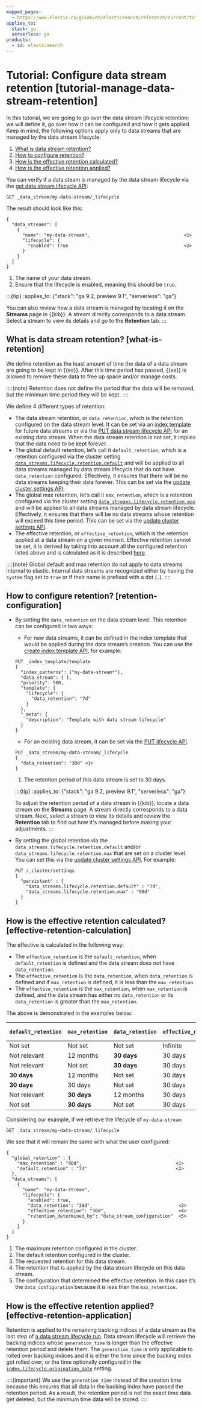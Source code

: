 ```yaml
---
mapped_pages:
  - https://www.elastic.co/guide/en/elasticsearch/reference/current/tutorial-manage-data-stream-retention.html
applies_to:
  stack: ga
  serverless: ga
products:
  - id: elasticsearch
---
```


# Tutorial: Configure data stream retention [tutorial-manage-data-stream-retention]

In this tutorial, we are going to go over the data stream lifecycle retention; we will define it, go over how it can be configured and how it gets applied. Keep in mind, the following options apply only to data streams that are managed by the data stream lifecycle.

1. [What is data stream retention?](#what-is-retention)
2. [How to configure retention?](#retention-configuration)
3. [How is the effective retention calculated?](#effective-retention-calculation)
4. [How is the effective retention applied?](#effective-retention-application)

You can verify if a data steam is managed by the data stream lifecycle via the [get data stream lifecycle API](https://www.elastic.co/docs/api/doc/elasticsearch/operation/operation-indices-get-data-lifecycle):

```console
GET _data_stream/my-data-stream/_lifecycle
```

The result should look like this:

```console-result
{
  "data_streams": [
    {
      "name": "my-data-stream",                                   <1>
      "lifecycle": {
        "enabled": true                                           <2>
      }
    }
  ]
}
```

1. The name of your data stream.
2. Ensure that the lifecycle is enabled, meaning this should be `true`.


:::{tip}
:applies_to: {"stack": "ga 9.2, preview 9.1", "serverless": "ga"}

You can also review how a data stream is managed by locating it on the **Streams** page in {{kib}}. A stream directly corresponds to a data stream. Select a stream to view its details and go to the **Retention** tab.
:::

## What is data stream retention? [what-is-retention]

We define retention as the least amount of time the data of a data stream are going to be kept in {{es}}. After this time period has passed, {{es}} is allowed to remove these data to free up space and/or manage costs.

::::{note}
Retention does not define the period that the data will be removed, but the minimum time period they will be kept.
::::


We define 4 different types of retention:

* The data stream retention, or `data_retention`, which is the retention configured on the data stream level. It can be set via an [index template](../../data-store/templates.md) for future data streams or via the [PUT data stream lifecycle API](https://www.elastic.co/docs/api/doc/elasticsearch/operation/operation-indices-put-data-lifecycle) for an existing data stream. When the data stream retention is not set, it implies that the data need to be kept forever.
* The global default retention, let’s call it `default_retention`, which is a retention configured via the cluster setting [`data_streams.lifecycle.retention.default`](elasticsearch://reference/elasticsearch/configuration-reference/data-stream-lifecycle-settings.md#data-streams-lifecycle-retention-default) and will be applied to all data streams managed by data stream lifecycle that do not have `data_retention` configured. Effectively, it ensures that there will be no data streams keeping their data forever. This can be set via the [update cluster settings API](https://www.elastic.co/docs/api/doc/elasticsearch/operation/operation-cluster-put-settings).
* The global max retention, let’s call it `max_retention`, which is a retention configured via the cluster setting [`data_streams.lifecycle.retention.max`](elasticsearch://reference/elasticsearch/configuration-reference/data-stream-lifecycle-settings.md#data-streams-lifecycle-retention-max) and will be applied to all data streams managed by data stream lifecycle. Effectively, it ensures that there will be no data streams whose retention will exceed this time period. This can be set via the [update cluster settings API](https://www.elastic.co/docs/api/doc/elasticsearch/operation/operation-cluster-put-settings).
* The effective retention, or `effective_retention`, which is the retention applied at a data stream on a given moment. Effective retention cannot be set, it is derived by taking into account all the configured retention listed above and is calculated as it is described [here](#effective-retention-calculation).

::::{note}
Global default and max retention do not apply to data streams internal to elastic. Internal data streams are recognized either by having the `system` flag set to `true` or if their name is prefixed with a dot (`.`).
::::



## How to configure retention? [retention-configuration]

* By setting the `data_retention` on the data stream level. This retention can be configured in two ways:

     * For new data streams, it can be defined in the index template that would be applied during the data stream’s creation. You can use the [create index template API](https://www.elastic.co/docs/api/doc/elasticsearch/operation/operation-indices-put-index-template), for example:

    ```console
    PUT _index_template/template
    {
      "index_patterns": ["my-data-stream*"],
      "data_stream": { },
      "priority": 500,
      "template": {
        "lifecycle": {
          "data_retention": "7d"
        }
      },
      "_meta": {
        "description": "Template with data stream lifecycle"
      }
    }
    ```

     * For an existing data stream, it can be set via the [PUT lifecycle API](https://www.elastic.co/docs/api/doc/elasticsearch/operation/operation-indices-put-data-lifecycle).

    ```console
    PUT _data_stream/my-data-stream/_lifecycle
    {
      "data_retention": "30d" <1>
    }
    ```

    1. The retention period of this data stream is set to 30 days.

    :::{tip}
    :applies_to: {"stack": "ga 9.2, preview 9.1", "serverless": "ga"}

    To adjust the retention period of a data stream in {{kib}}, locate a data stream on the **Streams** page. A stream directly corresponds to a data stream. Next, select a stream to view its details and review the **Retention** tab to find out how it's managed before making your adjustments.
    :::

* By setting the global retention via the `data_streams.lifecycle.retention.default` and/or `data_streams.lifecycle.retention.max` that are set on a cluster level. You can set this via the [update cluster settings API](https://www.elastic.co/docs/api/doc/elasticsearch/operation/operation-cluster-put-settings). For example:

    ```console
    PUT /_cluster/settings
    {
      "persistent" : {
        "data_streams.lifecycle.retention.default" : "7d",
        "data_streams.lifecycle.retention.max" : "90d"
      }
    }
    ```



## How is the effective retention calculated? [effective-retention-calculation]

The effective is calculated in the following way:

* The `effective_retention` is the `default_retention`, when `default_retention` is defined and the data stream does not have `data_retention`.
* The `effective_retention` is the `data_retention`, when `data_retention` is defined and if `max_retention` is defined, it is less than the `max_retention`.
* The `effective_retention` is the `max_retention`, when `max_retention` is defined, and the data stream has either no `data_retention` or its `data_retention` is greater than the `max_retention`.

The above is demonstrated in the examples below:

| `default_retention` | `max_retention` | `data_retention` | `effective_retention` | Retention determined by |
| --- | --- | --- | --- | --- |
| Not set | Not set | Not set | Infinite | N/A |
| Not relevant | 12 months | **30 days** | 30 days | `data_retention` |
| Not relevant | Not set | **30 days** | 30 days | `data_retention` |
| **30 days** | 12 months | Not set | 30 days | `default_retention` |
| **30 days** | 30 days | Not set | 30 days | `default_retention` |
| Not relevant | **30 days** | 12 months | 30 days | `max_retention` |
| Not set | **30 days** | Not set | 30 days | `max_retention` |

Considering our example, if we retrieve the lifecycle of `my-data-stream`:

```console
GET _data_stream/my-data-stream/_lifecycle
```

We see that it will remain the same with what the user configured:

```console-result
{
  "global_retention" : {
    "max_retention" : "90d",                                   <1>
    "default_retention" : "7d"                                 <2>
  },
  "data_streams": [
    {
      "name": "my-data-stream",
      "lifecycle": {
        "enabled": true,
        "data_retention": "30d",                                <3>
        "effective_retention": "30d",                           <4>
        "retention_determined_by": "data_stream_configuration"  <5>
      }
    }
  ]
}
```

1. The maximum retention configured in the cluster.
2. The default retention configured in the cluster.
3. The requested retention for this data stream.
4. The retention that is applied by the data stream lifecycle on this data stream.
5. The configuration that determined the effective retention. In this case it’s the `data_configuration` because it is less than the `max_retention`.



## How is the effective retention applied? [effective-retention-application]

Retention is applied to the remaining backing indices of a data stream as the last step of [a data stream lifecycle run](../data-stream.md#data-streams-lifecycle-how-it-works). Data stream lifecycle will retrieve the backing indices whose `generation_time` is longer than the effective retention period and delete them. The `generation_time` is only applicable to rolled over backing indices and it is either the time since the backing index got rolled over, or the time optionally configured in the [`index.lifecycle.origination_date`](elasticsearch://reference/elasticsearch/configuration-reference/data-stream-lifecycle-settings.md#index-data-stream-lifecycle-origination-date) setting.

::::{important}
We use the `generation_time` instead of the creation time because this ensures that all data in the backing index have passed the retention period. As a result, the retention period is not the exact time data get deleted, but the minimum time data will be stored.
::::
